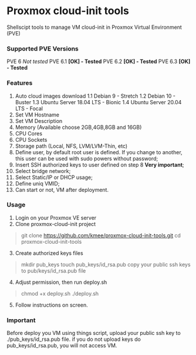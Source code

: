 # Proxmox cloud-init tools
Shellscipt tools to manage VM cloud-init in Proxmox Virtual Environment (PVE)

### Supported PVE Versions
PVE 6 *Not tested*
PVE 6.1 **[OK] - Tested**
PVE 6.2 **[OK] - Tested**
PVE 6.3 **[OK] - Tested**

### Features
1. Auto cloud images download
1.1 Debian 9 - Stretch
1.2 Debian 10 - Buster
1.3 Ubuntu Server 18.04 LTS - Bionic
1.4 Ubuntu Server 20.04 LTS - Focal
2. Set VM Hostname
3. Set VM Description
4. Memory (Available choose 2GB,4GB,8GB and 16GB)
5. CPU Cores
6. CPU Sockets
7. Storage path (Local, NFS, LVM/LVM-Thin, etc)
8. Define user, by default root user is defined. If you change to another, this user can be used with sudo powers without password;
9. Insert SSH authorized keys to user defined on step 8 **Very important**;
10. Select bridge network;
11. Select Static/IP or DHCP usage;
12. Define uniq VMID;
13. Can start or not, VM after deployment.

### Usage
1. Login on your Proxmox VE server
2. Clone proxmox-cloud-init project
> git clone https://github.com/kmee/proxmox-cloud-init-tools.git
> cd proxmox-cloud-init-tools
3. Create authorized keys files
> mkdir pub_keys
> touch pub_keys/id_rsa.pub
> copy your public ssh keys to pub/keys/id_rsa.pub file
4. Adjust permission, then run deploy.sh
> chmod +x deploy.sh
> ./deploy.sh
5. Follow instructions on screen.

### Important
Before deploy you VM using things script, upload your public ssh key to ./pub_keys/id_rsa.pub file.
if you do not upload keys do pub_keys/id_rsa.pub, you will not access VM.
